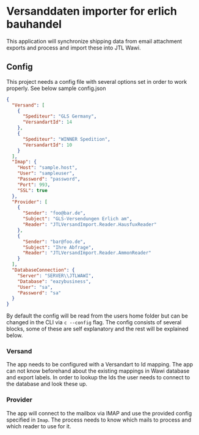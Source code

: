 # Versanddaten importer for erlich bauhandel

This application will synchronize shipping data from email attachment exports and process and import these into JTL Wawi.

## Config

This project needs a config file with several options set in order to work properly. See below sample config.json

```json
{
  "Versand": [
    {
      "Spediteur": "GLS Germany",
      "VersandartId": 14
    },
    {
      "Spediteur": "WINNER Spedition",
      "VersandartId": 10
    }
  ],
  "Imap": {
    "Host": "sample.host",
    "User": "sampleuser",
    "Password": "password",
    "Port": 993,
    "SSL": true
  },
  "Provider": [
    {
      "Sender": "foo@bar.de",
      "Subject": "GLS-Versendungen Erlich am",
      "Reader": "JTLVersandImport.Reader.HausfuxReader"
    },
    {
      "Sender": "bar@foo.de",
      "Subject": "Ihre Abfrage",
      "Reader": "JTLVersandImport.Reader.AmmonReader"
    }
  ],
  "DatabaseConnection": {
    "Server": "SERVER\\JTLWAWI",
    "Database": "eazybusiness",
    "User": "sa",
    "Password": "sa"
  }
}
```

By default the config will be read from the users home folder but can be changed in the CLI via `c --config` flag.
The config consists of several blocks, some of these are self explanatory and the rest will be explained below.

### Versand

The app needs to be configured with a Versandart to Id mapping.
The app can not know beforehand about the existing mappings in Wawi database and export labels.
In order to lookup the Ids the user needs to connect to the database and look these up.

### Provider

The app will connect to the mailbox via IMAP and use the provided config specified in `Imap`.
The process needs to know which mails to process and which reader to use for it.
